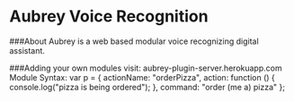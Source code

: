 # Aubrey Voice Recognition

###About
Aubrey is a web based modular voice recognizing digital assistant.




###Adding your own modules
visit:
    aubrey-plugin-server.herokuapp.com
Module Syntax:
    var p = {
        actionName: "orderPizza",
        action: function () {
            console.log("pizza is being ordered"); },
            command: "order (me a) pizza"
        };

        
